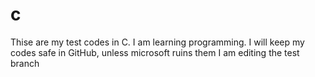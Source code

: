 # c
Thise are my test codes in C.
I am learning programming. I will keep my codes safe in GitHub, unless microsoft ruins them 
I am editing the test branch
